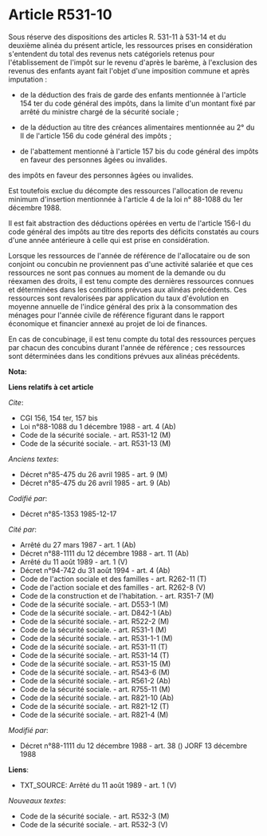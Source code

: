 # Article R531-10

Sous réserve des dispositions des articles R. 531-11 à 531-14 et du deuxième alinéa du présent article, les ressources prises
en considération s'entendent du total des revenus nets catégoriels retenus pour l'établissement de l'impôt sur le revenu
d'après le barème, à l'exclusion des revenus des enfants ayant fait l'objet d'une imposition commune et après imputation :

- de la déduction des frais de garde des enfants mentionnée à l'article 154 ter du code général des impôts, dans la limite
d'un montant fixé par arrêté du ministre chargé de la sécurité sociale ;

- de la déduction au titre des créances alimentaires mentionnée au 2° du II de l'article 156 du code général des impôts ;

- de l'abattement mentionné à l'article 157 bis du code général des impôts en faveur des personnes âgées ou invalides.

des impôts en faveur des personnes âgées ou invalides.

Est toutefois exclue du décompte des ressources l'allocation de revenu minimum d'insertion mentionnée à l'article 4 de la loi
n° 88-1088 du 1er décembre 1988.

Il est fait abstraction des déductions opérées en vertu de l'article 156-I du code général des impôts au titre des reports
des déficits constatés au cours d'une année antérieure à celle qui est prise en considération.

Lorsque les ressources de l'année de référence de l'allocataire ou de son conjoint ou concubin ne proviennent pas d'une
activité salariée et que ces ressources ne sont pas connues au moment de la demande ou du réexamen des droits, il est tenu
compte des dernières ressources connues et déterminées dans les conditions prévues aux alinéas précédents. Ces ressources
sont revalorisées par application du taux d'évolution en moyenne annuelle de l'indice général des prix à la consommation des
ménages pour l'année civile de référence figurant dans le rapport économique et financier annexé au projet de loi de
finances.

En cas de concubinage, il est tenu compte du total des ressources perçues par chacun des concubins durant l'année de
référence ; ces ressources sont déterminées dans les conditions prévues aux alinéas précédents.

**Nota:**



**Liens relatifs à cet article**

_Cite_:

  - CGI 156, 154 ter, 157 bis
  - Loi n°88-1088 du 1 décembre 1988 - art. 4 (Ab)
  - Code de la sécurité sociale. - art. R531-12 (M)
  - Code de la sécurité sociale. - art. R531-13 (M)

_Anciens textes_:

  - Décret n°85-475 du 26 avril 1985 - art. 9 (M)
  - Décret n°85-475 du 26 avril 1985 - art. 9 (Ab)

_Codifié par_:

  - Décret n°85-1353 1985-12-17

_Cité par_:

  - Arrêté du 27 mars 1987 - art. 1 (Ab)
  - Décret n°88-1111 du 12 décembre 1988 - art. 11 (Ab)
  - Arrêté du 11 août 1989 - art. 1 (V)
  - Décret n°94-742 du 31 août 1994 - art. 4 (Ab)
  - Code de l'action sociale et des familles - art. R262-11 (T)
  - Code de l'action sociale et des familles - art. R262-8 (V)
  - Code de la construction et de l'habitation. - art. R351-7 (M)
  - Code de la sécurité sociale. - art. D553-1 (M)
  - Code de la sécurité sociale. - art. D842-1 (Ab)
  - Code de la sécurité sociale. - art. R522-2 (M)
  - Code de la sécurité sociale. - art. R531-1 (M)
  - Code de la sécurité sociale. - art. R531-1-1 (M)
  - Code de la sécurité sociale. - art. R531-11 (T)
  - Code de la sécurité sociale. - art. R531-14 (T)
  - Code de la sécurité sociale. - art. R531-15 (M)
  - Code de la sécurité sociale. - art. R543-6 (M)
  - Code de la sécurité sociale. - art. R561-2 (Ab)
  - Code de la sécurité sociale. - art. R755-11 (M)
  - Code de la sécurité sociale. - art. R821-10 (Ab)
  - Code de la sécurité sociale. - art. R821-12 (T)
  - Code de la sécurité sociale. - art. R821-4 (M)

_Modifié par_:

  - Décret n°88-1111 du 12 décembre 1988 - art. 38 () JORF 13 décembre 1988

**Liens**:

  - TXT_SOURCE: Arrêté du 11 août 1989 - art. 1 (V)

_Nouveaux textes_:

  - Code de la sécurité sociale. - art. R532-3 (M)
  - Code de la sécurité sociale. - art. R532-3 (V)
